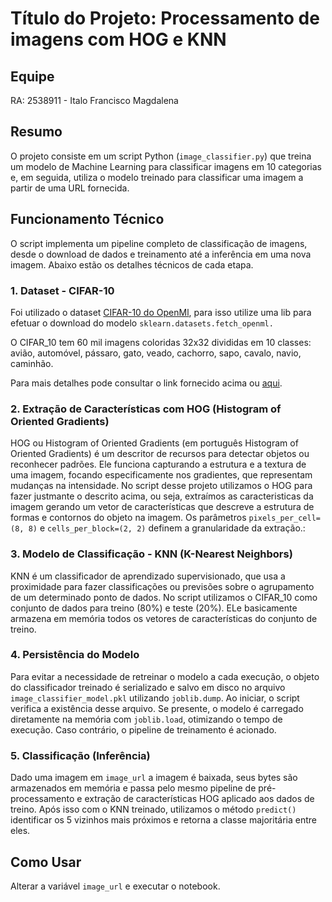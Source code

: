 # Título do Projeto: Processamento de imagens com HOG e KNN

## Equipe

RA: 2538911 - Italo Francisco Magdalena

## Resumo

O projeto consiste em um script Python (`image_classifier.py`) que treina um modelo de Machine Learning para classificar imagens em 10 categorias e, em seguida, utiliza o modelo treinado para classificar uma imagem a partir de uma URL fornecida.

## Funcionamento Técnico

O script implementa um pipeline completo de classificação de imagens, desde o download de dados e treinamento até a inferência em uma nova imagem. Abaixo estão os detalhes técnicos de cada etapa.

### 1. Dataset - CIFAR-10

Foi utilizado o dataset [CIFAR-10 do OpenMl](https://www.openml.org/search?type=data&status=active&id=40927), para isso utilize uma lib para efetuar o download do modelo `sklearn.datasets.fetch_openml.`

O CIFAR_10 tem 60 mil imagens coloridas 32x32 divididas em 10 classes: avião, automóvel, pássaro, gato, veado, cachorro, sapo, cavalo, navio, caminhão.

Para mais detalhes pode consultar o link fornecido acima ou [aqui](https://www.openml.org/search?type=data&status=active&id=40927).

### 2. Extração de Características com HOG (Histogram of Oriented Gradients)

HOG ou Histogram of Oriented Gradients (em português Histogram of Oriented Gradients) é um descritor de recursos para detectar objetos ou reconhecer padrões. Ele funciona capturando a estrutura e a textura de uma imagem, focando especificamente nos gradientes, que representam mudanças na intensidade.
No script desse projeto utilizamos o HOG para fazer justmante o descrito acima, ou seja, extraímos as caracteristicas da imagem gerando um vetor de características que descreve a estrutura de formas e contornos do objeto na imagem. Os parâmetros `pixels_per_cell=(8, 8)` e `cells_per_block=(2, 2)` definem a granularidade da extração.:

### 3. Modelo de Classificação - KNN (K-Nearest Neighbors)

KNN é um classificador de aprendizado supervisionado, que usa a proximidade para fazer classificações ou previsões sobre o agrupamento de um determinado ponto de dados. No script utilizamos o CIFAR_10 como conjunto de dados para treino (80%) e teste (20%). ELe basicamente armazena em memória todos os vetores de características do conjunto de treino.

### 4. Persistência do Modelo

Para evitar a necessidade de retreinar o modelo a cada execução, o objeto do classificador treinado é serializado e salvo em disco no arquivo `image_classifier_model.pkl` utilizando `joblib.dump`.
Ao iniciar, o script verifica a existência desse arquivo. Se presente, o modelo é carregado diretamente na memória com `joblib.load`, otimizando o tempo de execução. Caso contrário, o pipeline de treinamento é acionado.

### 5. Classificação (Inferência)

Dado uma imagem em `image_url` a imagem é baixada, seus bytes são armazenados em memória e passa pelo mesmo pipeline de pré-processamento e extração de características HOG aplicado aos dados de treino.
Após isso com o KNN treinado, utilizamos o método `predict()` identificar os 5 vizinhos mais próximos e retorna a classe majoritária entre eles.

## Como Usar

Alterar a variável `image_url` e executar o notebook.
